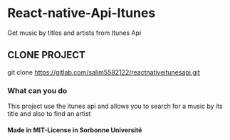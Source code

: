 # React-native-Api-Itunes
Get music by titles and artists from Itunes Api

## CLONE PROJECT 

git clone https://gitlab.com/salim5582122/reactnativeitunesapi.git 


### What can you do 

This project use the itunes api and allows you to search for a music by its title and also to find an artist

#### Made in MIT-License in Sorbonne Université
